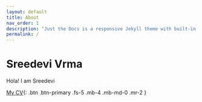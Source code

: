 ```yaml
---
layout: default
title: About
nav_order: 1
description: "Just the Docs is a responsive Jekyll theme with built-in search that is easily customizable and hosted on GitHub Pages."
permalink: /
---
```


# Sreedevi Vrma

Hola! I am Sreedevi

[My CV](docs/Sreedevi_Varma_Resume.pdf){: .btn .btn-primary .fs-5 .mb-4 .mb-md-0 .mr-2 }
